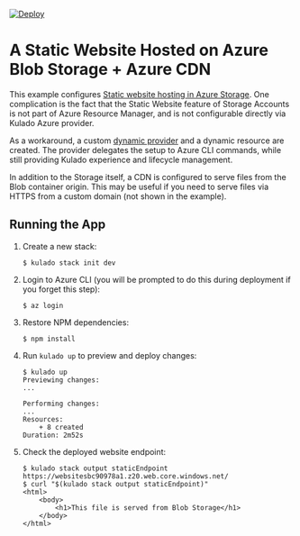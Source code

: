 [![Deploy](https://get.kulado.com/new/button.svg)](https://app.kulado.com/new)

# A Static Website Hosted on Azure Blob Storage + Azure CDN

This example configures [Static website hosting in Azure Storage](https://docs.microsoft.com/en-us/azure/storage/blobs/storage-blob-static-website). One complication is the fact that the Static Website feature of Storage Accounts is not part of Azure Resource Manager, and is not configurable directly via Kulado Azure provider.

As a workaround, a custom [dynamic provider](https://kulado.io/reference/programming-model/#dynamicproviders) and a dynamic resource are created. The provider delegates the setup to Azure CLI commands, while still providing Kulado experience and lifecycle management.

In addition to the Storage itself, a CDN is configured to serve files from the Blob container origin. This may be useful if you need to serve files via HTTPS from a custom domain (not shown in the example).

## Running the App

1.  Create a new stack:

    ```
    $ kulado stack init dev
    ```

1.  Login to Azure CLI (you will be prompted to do this during deployment if you forget this step):

    ```
    $ az login
    ```

1.  Restore NPM dependencies:

    ```
    $ npm install
    ```

1.  Run `kulado up` to preview and deploy changes:

    ``` 
    $ kulado up
    Previewing changes:
    ...

    Performing changes:
    ...
    Resources:
        + 8 created
    Duration: 2m52s
    ```

1.  Check the deployed website endpoint:

    ```
    $ kulado stack output staticEndpoint
    https://websitesbc90978a1.z20.web.core.windows.net/
    $ curl "$(kulado stack output staticEndpoint)"
    <html>
        <body>
            <h1>This file is served from Blob Storage</h1>
        </body>
    </html>
    ```
